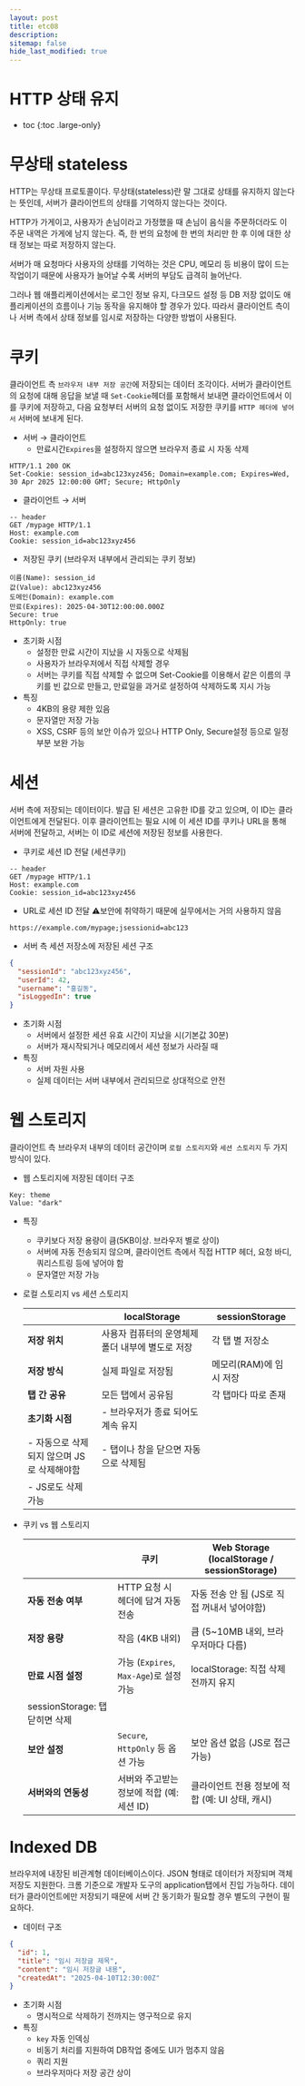 ```yaml
---
layout: post
title: etc08
description:
sitemap: false
hide_last_modified: true
---
```

# HTTP 상태 유지

* toc
{:toc .large-only}

# 무상태 stateless

HTTP는 무상태 프로토콜이다. 무상태(stateless)란 말 그대로 상태를 유지하지 않는다는 뜻인데, 서버가 클라이언트의 상태를 기억하지 않는다는 것이다. 

HTTP가 가게이고, 사용자가 손님이라고 가정했을 때 손님이 음식을 주문하더라도 이 주문 내역은 가게에 남지 않는다. 즉, 한 번의 요청에 한 번의 처리만 한 후 이에 대한 상태 정보는 따로 저장하지 않는다.

서버가 매 요청마다 사용자의 상태를 기억하는 것은 CPU, 메모리 등 비용이 많이 드는 작업이기 때문에 사용자가 늘어날 수록 서버의 부담도 급격히 늘어난다.

그러나 웹 애플리케이션에서는 로그인 정보 유지, 다크모드 설정 등 DB 저장 없이도 애플리케이션의 흐름이나 기능 동작을 유지해야 할 경우가 있다. 따라서 클라이언트 측이나 서버 측에서 상태 정보를 임시로 저장하는 다양한 방법이 사용된다.

# 쿠키

클라이언트 측 `브라우저 내부 저장 공간`에 저장되는 데이터 조각이다. 서버가 클라이언트의 요청에 대해 응답을 보낼 때 `Set-Cookie`헤더를 포함해서 보내면 클라이언트에서 이를 쿠키에 저장하고, 다음 요청부터 서버의 요청 없이도 저장한 쿠키를 `HTTP 헤더에 넣어서` 서버에 보내게 된다.

- 서버 → 클라이언트
    - 만료시간`Expires`을 설정하지 않으면 브라우저 종료 시 자동 삭제

```
HTTP/1.1 200 OK  
Set-Cookie: session_id=abc123xyz456; Domain=example.com; Expires=Wed, 30 Apr 2025 12:00:00 GMT; Secure; HttpOnly
```

- 클라이언트 → 서버

```
-- header
GET /mypage HTTP/1.1  
Host: example.com  
Cookie: session_id=abc123xyz456
```

- 저장된 쿠키 (브라우저 내부에서 관리되는 쿠키 정보)

```
이름(Name): session_id  
값(Value): abc123xyz456  
도메인(Domain): example.com  
만료(Expires): 2025-04-30T12:00:00.000Z  
Secure: true  
HttpOnly: true
```

- 초기화 시점
    - 설정한 만료 시간이 지났을 시 자동으로 삭제됨
    - 사용자가 브라우저에서 직접 삭제할 경우
    - 서버는 쿠키를 직접 삭제할 수 없으며 Set-Cookie를 이용해서 같은 이름의 쿠키를 빈 값으로 만들고, 만료일을 과거로 설정하여 삭제하도록 지시 가능
- 특징
    - 4KB의 용량 제한 있음
    - 문자열만 저장 가능
    - XSS, CSRF 등의 보안 이슈가 있으나 HTTP Only, Secure설정 등으로 일정 부분 보완 가능

# 세션

서버 측에 저장되는 데이터이다. 발급 된 세션은 고유한 ID를 갖고 있으며, 이 ID는 클라이언트에게 전달된다. 이후 클라이언트는 필요 시에 이 세션 ID를 쿠키나 URL을 통해 서버에 전달하고, 서버는 이 ID로 세션에 저장된 정보를 사용한다.

- 쿠키로 세션 ID 전달 (세션쿠키)

```
-- header
GET /mypage HTTP/1.1  
Host: example.com  
Cookie: session_id=abc123xyz456
```

- URL로 세션 ID 전달 ⚠보안에 취약하기 때문에 실무에서는 거의 사용하지 않음

```
https://example.com/mypage;jsessionid=abc123
```

- 서버 측 세션 저장소에 저장된 세션 구조

```json
{
  "sessionId": "abc123xyz456",
  "userId": 42,
  "username": "홍길동",
  "isLoggedIn": true
}
```

- 초기화 시점
    - 서버에서 설정한 세션 유효 시간이 지났을 시(기본값 30분)
    - 서버가 재시작되거나 메모리에서 세션 정보가 사라질 때
- 특징
    - 서버 자원 사용
    - 실제 데이터는 서버 내부에서 관리되므로 상대적으로 안전

# 웹 스토리지

클라이언트 측 브라우저 내부의 데이터 공간이며 `로컬 스토리지`와 `세션 스토리지` 두 가지 방식이 있다.

- 웹 스토리지에 저장된 데이터 구조

```
Key: theme  
Value: "dark"
```

- 특징
    - 쿠키보다 저장 용량이 큼(5KB이상. 브라우저 별로 상이)
    - 서버에 자동 전송되지 않으며, 클라이언트 측에서 직접 HTTP 헤더, 요청 바디, 쿼리스트링 등에 넣어야 함
    - 문자열만 저장 가능
- 로컬 스토리지 vs 세션 스토리지
    
    
    |  | localStorage | sessionStorage |
    | --- | --- | --- |
    | **저장 위치** | 사용자 컴퓨터의 운영체제 폴더 내부에 별도로 저장  | 각 탭 별 저장소 |
    | **저장 방식** | 실제 파일로 저장됨 | 메모리(RAM)에 임시 저장 |
    | **탭 간 공유** | 모든 탭에서 공유됨 | 각 탭마다 따로 존재 |
    | **초기화 시점** | - 브라우저가 종료 되어도 계속 유지
    - 자동으로 삭제되지 않으며 JS로 삭제해야함 | - 탭이나 창을 닫으면 자동으로 삭제됨
    - JS로도 삭제 가능 |
- 쿠키 vs 웹 스토리지
    
    
    |  | **쿠키** | **Web Storage** (localStorage / sessionStorage) |
    | --- | --- | --- |
    | **자동 전송 여부** | HTTP 요청 시 헤더에 담겨 자동 전송 | 자동 전송 안 됨 (JS로 직접 꺼내서 넣어야함) |
    | **저장 용량** | 작음 (4KB 내외) | 큼 (5~10MB 내외, 브라우저마다 다름) |
    | **만료 시점 설정** | 가능 (`Expires`, `Max-Age`)로 설정 가능 | localStorage: 직접 삭제 전까지 유지
    sessionStorage: 탭 닫히면 삭제 |
    | **보안 설정** | `Secure`, `HttpOnly` 등 옵션 가능 | 보안 옵션 없음 (JS로 접근 가능) |
    | **서버와의 연동성** | 서버와 주고받는 정보에 적합 (예: 세션 ID) | 클라이언트 전용 정보에 적합 (예: UI 상태, 캐시) |

# Indexed DB

브라우저에 내장된 비관계형 데이터베이스이다. JSON 형태로 데이터가 저장되며 객체 저장도 지원한다. 크롬 기준으로 개발자 도구의 application탭에서 진입 가능하다. 데이터가 클라이언트에만 저장되기 때문에 서버 간 동기화가 필요할 경우 별도의 구현이 필요하다.

- 데이터 구조

```json
{
  "id": 1,
  "title": "임시 저장글 제목",
  "content": "임시 저장글 내용",
  "createdAt": "2025-04-10T12:30:00Z"
}
```

- 초기화 시점
    - 명시적으로 삭제하기 전까지는 영구적으로 유지
- 특징
    - `key` 자동 인덱싱
    - 비동기 처리를 지원하여 DB작업 중에도 UI가 멈추지 않음
    - 쿼리 지원
    - 브라우저마다 저장 공간 상이